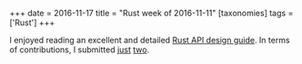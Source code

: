 +++
date = 2016-11-17
title = "Rust week of 2016-11-11"
[taxonomies]
tags = ['Rust']
+++

I enjoyed reading an excellent and detailed [Rust API design guide]. In
terms of contributions, I submitted [just][] [two].

  [Rust API design guide]: https://scribbles.pascalhertleif.de/elegant-apis-in-rust.html
  [just]: https://github.com/kbknapp/clap-rs/pull/749
  [two]: https://github.com/rust-lang/rust/pull/37821
